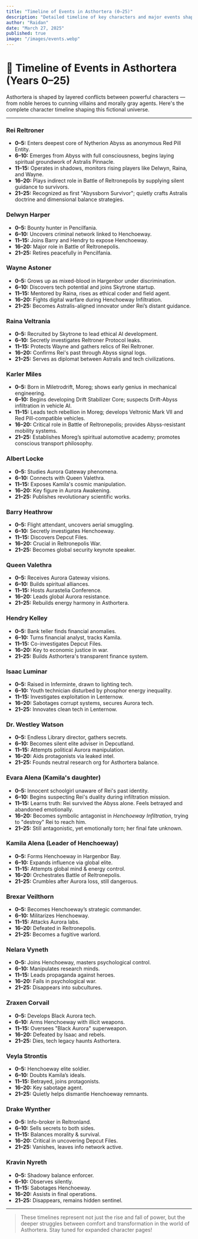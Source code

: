 ```yaml
---
title: "Timeline of Events in Asthortera (0–25)"
description: "Detailed timeline of key characters and major events shaping the world of Asthortera."
author: "Raidan"
date: "March 27, 2025"
published: true
image: "/images/events.webp"
---
```


# 📅 Timeline of Events in Asthortera (Years 0–25)

Asthortera is shaped by layered conflicts between powerful characters — from noble heroes to cunning villains and morally gray agents. Here's the complete character timeline shaping this fictional universe.

---

### Rei Reltroner
- **0–5:** Enters deepest core of Nytherion Abyss as anonymous Red Pill Entity.
- **6–10:** Emerges from Abyss with full consciousness, begins laying spiritual groundwork of Astralis Pinnacle.
- **11–15:** Operates in shadows, monitors rising players like Delwyn, Raina, and Wayne.
- **16–20:** Plays indirect role in Battle of Reltronepolis by supplying silent guidance to survivors.
- **21–25:** Recognized as first "Abyssborn Survivor"; quietly crafts Astralis doctrine and dimensional balance strategies.

### Delwyn Harper
- **0–5:** Bounty hunter in Pencilfania.
- **6–10:** Uncovers criminal network linked to Henchoeway.
- **11–15:** Joins Barry and Hendry to expose Henchoeway.
- **16–20:** Major role in Battle of Reltronepolis.
- **21–25:** Retires peacefully in Pencilfania.

### Wayne Astoner
- **0–5:** Grows up as mixed-blood in Hargenbor under discrimination.
- **6–10:** Discovers tech potential and joins Skytrone startup.
- **11–15:** Mentored by Raina, rises as ethical coder and field agent.
- **16–20:** Fights digital warfare during Henchoeway Infiltration.
- **21–25:** Becomes Astralis-aligned innovator under Rei’s distant guidance.

### Raina Veltrania
- **0–5:** Recruited by Skytrone to lead ethical AI development.
- **6–10:** Secretly investigates Reltroner Protocol leaks.
- **11–15:** Protects Wayne and gathers relics of Rei Reltroner.
- **16–20:** Confirms Rei's past through Abyss signal logs.
- **21–25:** Serves as diplomat between Astralis and tech civilizations.

### Karler Miles
- **0–5:** Born in Miletrodrift, Moreg; shows early genius in mechanical engineering.
- **6–10:** Begins developing Drift Stabilizer Core; suspects Drift-Abyss infiltration in vehicle AI.
- **11–15:** Leads tech rebellion in Moreg; develops Veltronic Mark VII and Red Pill-compatible vehicles.
- **16–20:** Critical role in Battle of Reltronepolis; provides Abyss-resistant mobility systems.
- **21–25:** Establishes Moreg’s spiritual automotive academy; promotes conscious transport philosophy.

### Albert Locke
- **0–5:** Studies Aurora Gateway phenomena.
- **6–10:** Connects with Queen Valethra.
- **11–15:** Exposes Kamila's cosmic manipulation.
- **16–20:** Key figure in Aurora Awakening.
- **21–25:** Publishes revolutionary scientific works.

### Barry Heathrow
- **0–5:** Flight attendant, uncovers aerial smuggling.
- **6–10:** Secretly investigates Henchoeway.
- **11–15:** Discovers Depcut Files.
- **16–20:** Crucial in Reltronepolis War.
- **21–25:** Becomes global security keynote speaker.

### Queen Valethra
- **0–5:** Receives Aurora Gateway visions.
- **6–10:** Builds spiritual alliances.
- **11–15:** Hosts Aurastelia Conference.
- **16–20:** Leads global Aurora resistance.
- **21–25:** Rebuilds energy harmony in Asthortera.

### Hendry Kelley
- **0–5:** Bank teller finds financial anomalies.
- **6–10:** Turns financial analyst, tracks Kamila.
- **11–15:** Co-investigates Depcut Files.
- **16–20:** Key to economic justice in war.
- **21–25:** Builds Asthortera's transparent finance system.

### Isaac Luminar
- **0–5:** Raised in Inferminte, drawn to lighting tech.
- **6–10:** Youth technician disturbed by phosphor energy inequality.
- **11–15:** Investigates exploitation in Lenternow.
- **16–20:** Sabotages corrupt systems, secures Aurora tech.
- **21–25:** Innovates clean tech in Lenternow.

### Dr. Westley Watson
- **0–5:** Endless Library director, gathers secrets.
- **6–10:** Becomes silent elite adviser in Depcutland.
- **11–15:** Attempts political Aurora manipulation.
- **16–20:** Aids protagonists via leaked intel.
- **21–25:** Founds neutral research org for Asthortera balance.

### Evara Alena (Kamila's daughter)
- **0–5:** Innocent schoolgirl unaware of Rei's past identity.
- **6–10:** Begins suspecting Rei's duality during infiltration mission.
- **11–15:** Learns truth: Rei survived the Abyss alone. Feels betrayed and abandoned emotionally.
- **16–20:** Becomes symbolic antagonist in *Henchoeway Infiltration*, trying to "destroy" Rei to reach him.
- **21–25:** Still antagonistic, yet emotionally torn; her final fate unknown.

### Kamila Alena (Leader of Henchoeway)
- **0–5:** Forms Henchoeway in Hargenbor Bay.
- **6–10:** Expands influence via global elite.
- **11–15:** Attempts global mind & energy control.
- **16–20:** Orchestrates Battle of Reltronepolis.
- **21–25:** Crumbles after Aurora loss, still dangerous.

### Brexar Veilthorn
- **0–5:** Becomes Henchoeway’s strategic commander.
- **6–10:** Militarizes Henchoeway.
- **11–15:** Attacks Aurora labs.
- **16–20:** Defeated in Reltronepolis.
- **21–25:** Becomes a fugitive warlord.

### Nelara Vyneth
- **0–5:** Joins Henchoeway, masters psychological control.
- **6–10:** Manipulates research minds.
- **11–15:** Leads propaganda against heroes.
- **16–20:** Fails in psychological war.
- **21–25:** Disappears into subcultures.

### Zraxen Corvail
- **0–5:** Develops Black Aurora tech.
- **6–10:** Arms Henchoeway with illicit weapons.
- **11–15:** Oversees "Black Aurora" superweapon.
- **16–20:** Defeated by Isaac and rebels.
- **21–25:** Dies, tech legacy haunts Asthortera.

### Veyla Strontis
- **0–5:** Henchoeway elite soldier.
- **6–10:** Doubts Kamila’s ideals.
- **11–15:** Betrayed, joins protagonists.
- **16–20:** Key sabotage agent.
- **21–25:** Quietly helps dismantle Henchoeway remnants.

### Drake Wynther
- **0–5:** Info-broker in Reltronland.
- **6–10:** Sells secrets to both sides.
- **11–15:** Balances morality & survival.
- **16–20:** Critical in uncovering Depcut Files.
- **21–25:** Vanishes, leaves info network active.

### Kravin Nyreth
- **0–5:** Shadowy balance enforcer.
- **6–10:** Observes silently.
- **11–15:** Sabotages Henchoeway.
- **16–20:** Assists in final operations.
- **21–25:** Disappears, remains hidden sentinel.

---

> These timelines represent not just the rise and fall of power, but the deeper struggles between comfort and transformation in the world of Asthortera. Stay tuned for expanded character pages!

